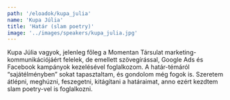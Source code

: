 ```yaml
---
path: '/eloadok/kupa_julia'
name: 'Kupa Júlia'
title: 'Határ (slam poetry)'
image: '../images/speakers/kupa_julia.jpg'
---
```


Kupa Júlia vagyok, jelenleg főleg a Momentan Társulat marketing-kommunikációjáért felelek, de emellett szövegírással, Google Ads és Facebook kampányok kezelésével foglalkozom. A határ-témáról “sajátélményben” sokat tapasztaltam, és gondolom még fogok is. Szeretem átlépni, meghúzni, feszegetni, kitágítani a határaimat, anno ezért kezdtem slam poetry-vel is foglalkozni.

<!-- end -->
